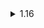 <details><summary>1.16</summary>
<p>

<details><summary>Collected (39)</summary>
<p>

| Packet |
| --- |
| login |
| custom_payload |
| difficulty |
| abilities |
| held_item_slot |
| declare_recipes |
| tags |
| entity_status |
| declare_commands |
| unlock_recipes |
| position |
| player_info |
| update_view_position |
| update_light |
| map_chunk |
| spawn_entity_living |
| entity_metadata |
| entity_update_attributes |
| spawn_entity |
| entity_velocity |
| entity_equipment |
| world_border |
| update_time |
| spawn_position |
| window_items |
| set_slot |
| update_health |
| experience |
| keep_alive |
| entity_move_look |
| rel_entity_move |
| entity_teleport |
| advancements |
| multi_block_change |
| entity_head_rotation |
| block_change |
| entity_look |
| entity_destroy |
| world_event |

</p>
</details>
<details><summary>Missing (53)</summary>
<p>

| Packet |
| --- |
| spawn_entity_experience_orb |
| spawn_entity_painting |
| named_entity_spawn |
| animation |
| statistics |
| block_break_animation |
| tile_entity_data |
| block_action |
| boss_bar |
| tab_complete |
| face_player |
| nbt_query_response |
| chat |
| transaction |
| close_window |
| open_window |
| craft_progress_bar |
| set_cooldown |
| named_sound_effect |
| kick_disconnect |
| explosion |
| unload_chunk |
| game_state_change |
| open_horse_window |
| world_particles |
| map |
| trade_list |
| entity |
| vehicle_move |
| open_book |
| open_sign_entity |
| craft_recipe_response |
| combat_event |
| remove_entity_effect |
| resource_pack_send |
| respawn |
| camera |
| update_view_distance |
| scoreboard_display_objective |
| attach_entity |
| scoreboard_objective |
| set_passengers |
| teams |
| scoreboard_score |
| title |
| entity_sound_effect |
| stop_sound |
| sound_effect |
| playerlist_header |
| collect |
| entity_effect |
| select_advancement_tab |
| acknowledge_player_digging |

</p>
</details>

</p>
</details>